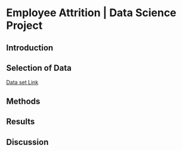 # Employee Attrition | Data Science Project

## Introduction


## Selection of Data

[Data set Link](https://www.kaggle.com/datasets/whenamancodes/hr-employee-attrition)
## Methods


## Results


## Discussion 